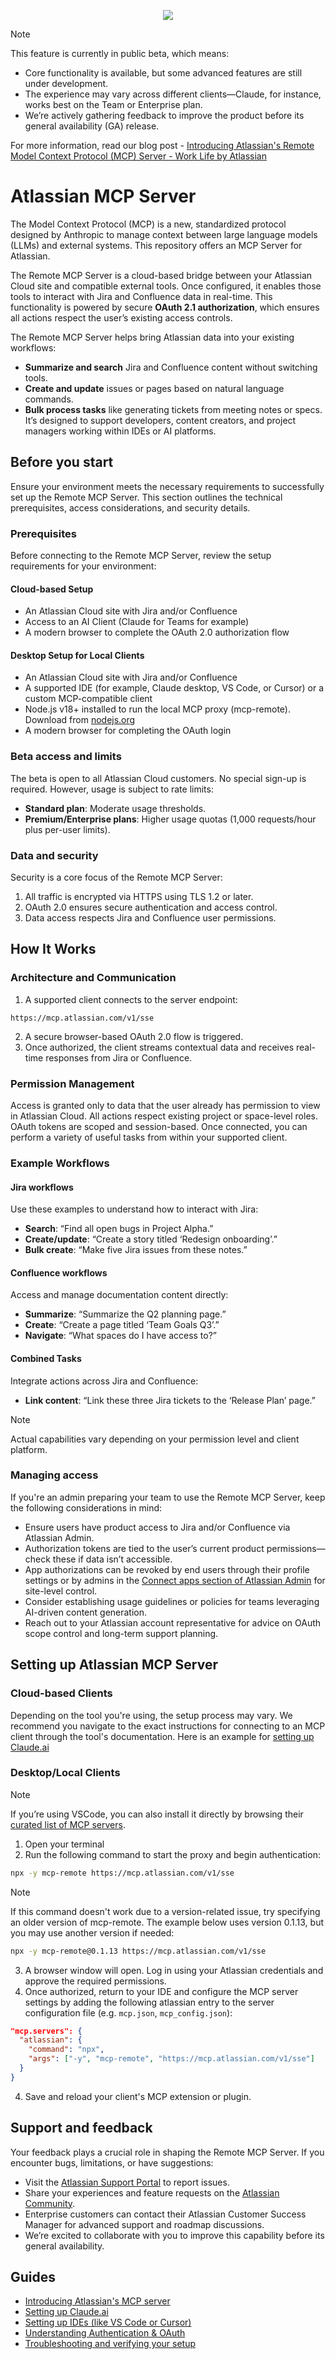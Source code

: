 <p align="center">
  <img src="images/atlassian_logo_brand_RGB.svg">
</p>

>[!NOTE]
> This feature is currently in public beta, which means: 
> - Core functionality is available, but some advanced features are still under development.
> - The experience may vary across different clients—Claude, for instance, works best on the Team or Enterprise plan.
> - We’re actively gathering feedback to improve the product before its general availability (GA) release.  
> 
> For more information, read our blog post - [Introducing Atlassian's Remote Model Context Protocol (MCP) Server - Work Life by Atlassian](https://www.atlassian.com/blog/announcements/remote-mcp-server)

# Atlassian MCP Server
The Model Context Protocol (MCP) is a new, standardized protocol designed by Anthropic to manage context between large language models (LLMs) and external systems. This repository offers an MCP Server for Atlassian.

The Remote MCP Server is a cloud-based bridge between your Atlassian Cloud site and compatible external tools. Once configured, it enables those tools to interact with Jira and Confluence data in real-time. This functionality is powered by secure **OAuth 2.1 authorization**, which ensures all actions respect the user’s existing access controls.

The Remote MCP Server helps bring Atlassian data into your existing workflows:
- **Summarize and search** Jira and Confluence content without switching tools.
- **Create and update** issues or pages based on natural language commands.
- **Bulk process tasks** like generating tickets from meeting notes or specs.
It’s designed to support developers, content creators, and project managers working within IDEs or AI platforms.

## Before you start
Ensure your environment meets the necessary requirements to successfully set up the Remote MCP Server. This section outlines the technical prerequisites, access considerations, and security details.

### Prerequisites
Before connecting to the Remote MCP Server, review the setup requirements for your environment:

#### Cloud-based Setup
- An Atlassian Cloud site with Jira and/or Confluence
- Access to an AI Client (Claude for Teams for example)
- A modern browser to complete the OAuth 2.0 authorization flow

#### Desktop Setup for Local Clients
- An Atlassian Cloud site with Jira and/or Confluence
- A supported IDE (for example, Claude desktop, VS Code, or Cursor) or a custom MCP-compatible client
- Node.js v18+ installed to run the local MCP proxy (mcp-remote). Download from [nodejs.org](https://nodejs.org/en)
- A modern browser for completing the OAuth login

### Beta access and limits
The beta is open to all Atlassian Cloud customers. No special sign-up is required. However, usage is subject to rate limits:
- **Standard plan**: Moderate usage thresholds.
- **Premium/Enterprise plans**: Higher usage quotas (1,000 requests/hour plus per-user limits).

### Data and security
Security is a core focus of the Remote MCP Server:
1. All traffic is encrypted via HTTPS using TLS 1.2 or later.
2. OAuth 2.0 ensures secure authentication and access control.
3. Data access respects Jira and Confluence user permissions.

## How It Works
### Architecture and Communication
1. A supported client connects to the server endpoint:
```
https://mcp.atlassian.com/v1/sse
```
2. A secure browser-based OAuth 2.0 flow is triggered.
3. Once authorized, the client streams contextual data and receives real-time responses from Jira or Confluence.

### Permission Management
Access is granted only to data that the user already has permission to view in Atlassian Cloud. All actions respect existing project or space-level roles. OAuth tokens are scoped and session-based.
Once connected, you can perform a variety of useful tasks from within your supported client.

### Example Workflows
#### Jira workflows
Use these examples to understand how to interact with Jira:

- **Search**: “Find all open bugs in Project Alpha.”
- **Create/update**: “Create a story titled ‘Redesign onboarding’.”
- **Bulk create**: “Make five Jira issues from these notes.”

#### Confluence workflows
Access and manage documentation content directly:

- **Summarize**: “Summarize the Q2 planning page.”
- **Create**: “Create a page titled ‘Team Goals Q3’.”
- **Navigate**: “What spaces do I have access to?”

#### Combined Tasks
Integrate actions across Jira and Confluence:

- **Link content**: “Link these three Jira tickets to the ‘Release Plan’ page.”

>[!Note]
> Actual capabilities vary depending on your permission level and client platform.

### Managing access
If you're an admin preparing your team to use the Remote MCP Server, keep the following considerations in mind:
- Ensure users have product access to Jira and/or Confluence via Atlassian Admin.
- Authorization tokens are tied to the user’s current product permissions—check these if data isn’t accessible.
- App authorizations can be revoked by end users through their profile settings or by admins in the [Connect apps section of Atlassian Admin](https://support.atlassian.com/security-and-access-policies/docs/manage-your-users-third-party-apps/) for site-level control.
- Consider establishing usage guidelines or policies for teams leveraging AI-driven content generation.
- Reach out to your Atlassian account representative for advice on OAuth scope control and long-term support planning.

## Setting up Atlassian MCP Server
### Cloud-based Clients
Depending on the tool you're using, the setup process may vary. We recommend you navigate to the exact instructions for connecting to an MCP client through the tool's documentation. Here is an example for [setting up Claude.ai](https://support.atlassian.com/rovo/docs/setting-up-claude-ai/)

### Desktop/Local Clients
>[!NOTE]
> If you’re using VSCode, you can also install it directly by browsing their [curated list of MCP servers](https://code.visualstudio.com/mcp).

1. Open your terminal
2. Run the following command to start the proxy and begin authentication:
```bash
npx -y mcp-remote https://mcp.atlassian.com/v1/sse
```
>[!NOTE]
> If this command doesn't work due to a version-related issue, try specifying an older version of mcp-remote. The example below uses version 0.1.13, but you may use another version if needed:
```bash
npx -y mcp-remote@0.1.13 https://mcp.atlassian.com/v1/sse
```
3. A browser window will open. Log in using your Atlassian credentials and approve the required permissions.
4. Once authorized, return to your IDE and configure the MCP server settings by adding the following atlassian entry to the server configuration file (e.g. `mcp.json`, `mcp_config.json`):
```json
"mcp.servers": {
  "atlassian": {
    "command": "npx",
    "args": ["-y", "mcp-remote", "https://mcp.atlassian.com/v1/sse"]
  }
}
```
4. Save and reload your client's MCP extension or plugin.

## Support and feedback
Your feedback plays a crucial role in shaping the Remote MCP Server. If you encounter bugs, limitations, or have suggestions:
- Visit the [Atlassian Support Portal](https://customerfeedback.atlassian.net/servicedesk/customer/portal/1701/group/1762/create/11360) to report issues.
- Share your experiences and feature requests on the [Atlassian Community](https://community.atlassian.com/).
- Enterprise customers can contact their Atlassian Customer Success Manager for advanced support and roadmap discussions.
- We’re excited to collaborate with you to improve this capability before its general availability.

## Guides
- [Introducing Atlassian's MCP server](https://www.atlassian.com/blog/announcements/remote-mcp-server)
- [Setting up Claude.ai](https://support.atlassian.com/rovo/docs/setting-up-claude-ai/)
- [Setting up IDEs (like VS Code or Cursor)](https://support.atlassian.com/rovo/docs/setting-up-ides/)
- [Understanding Authentication & OAuth](https://support.atlassian.com/rovo/docs/authentication-and-authorization/)
- [Troubleshooting and verifying your setup](https://support.atlassian.com/rovo/docs/troubleshooting-and-verifying-your-setup/)

